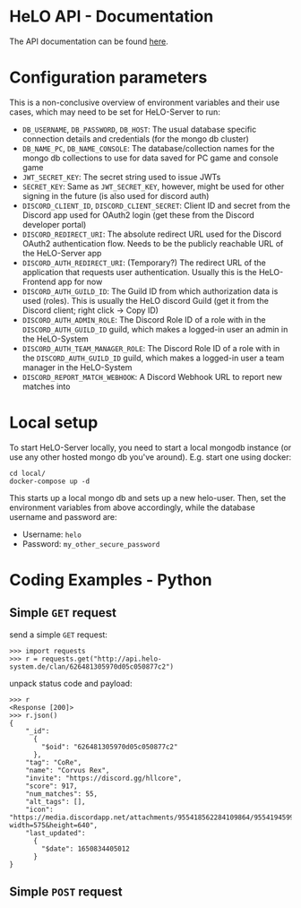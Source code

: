 # HeLO API - Documentation

The API documentation can be found [here](https://app.swaggerhub.com/apis-docs/HeLO-System/HeLO-API/0.1#/).

# Configuration parameters

This is a non-conclusive overview of environment variables and their use cases, which may need to be set for HeLO-Server to run:

* `DB_USERNAME`, `DB_PASSWORD`, `DB_HOST`: The usual database specific connection details and credentials (for the mongo db cluster)
* `DB_NAME_PC`, `DB_NAME_CONSOLE`: The database/collection names for the mongo db collections to use for data saved for PC game and console game
* `JWT_SECRET_KEY`: The secret string used to issue JWTs
* `SECRET_KEY`: Same as `JWT_SECRET_KEY`, however, might be used for other signing in the future (is also used for discord auth)
* `DISCORD_CLIENT_ID`, `DISCORD_CLIENT_SECRET`: Client ID and secret from the Discord app used for OAuth2 login (get these from the Discord developer portal)
* `DISCORD_REDIRECT_URI`: The absolute redirect URL used for the Discord OAuth2 authentication flow. Needs to be the publicly reachable URL of the HeLO-Server app
* `DISCORD_AUTH_REDIRECT_URI`: (Temporary?) The redirect URL of the application that requests user authentication. Usually this is the HeLO-Frontend app for now
* `DISCORD_AUTH_GUILD_ID`: The Guild ID from which authorization data is used (roles). This is usually the HeLO discord Guild (get it from the Discord client; right click -> Copy ID)
* `DISCORD_AUTH_ADMIN_ROLE`: The Discord Role ID of a role with in the `DISCORD_AUTH_GUILD_ID` guild, which makes a logged-in user an admin in the HeLO-System
* `DISCORD_AUTH_TEAM_MANAGER_ROLE`: The Discord Role ID of a role with in the `DISCORD_AUTH_GUILD_ID` guild, which makes a logged-in user a team manager in the HeLO-System
* `DISCORD_REPORT_MATCH_WEBHOOK`: A Discord Webhook URL to report new matches into

# Local setup

To start HeLO-Server locally, you need to start a local mongodb instance (or use any other hosted mongo db you've around). E.g. start one using docker:

```shell
cd local/
docker-compose up -d
```

This starts up a local mongo db and sets up a new helo-user.
Then, set the environment variables from above accordingly, while the database username and password are:
* Username: `helo`
* Password: `my_other_secure_password`

# Coding Examples - Python

## Simple `GET` request

send a simple `GET` request:
```
>>> import requests
>>> r = requests.get("http://api.helo-system.de/clan/626481305970d05c050877c2")
```

unpack status code and payload:
```
>>> r
<Response [200]>
>>> r.json()
{
    "_id":
      {
        "$oid": "626481305970d05c050877c2"
      },
    "tag": "CoRe",
    "name": "Corvus Rex",
    "invite": "https://discord.gg/hllcore",
    "score": 917,
    "num_matches": 55,
    "alt_tags": [],
    "icon": "https://media.discordapp.net/attachments/955418562284109864/955419459923886130/alte_maus_sensi.PNG?width=575&height=640",
    "last_updated":
      {
        "$date": 1650834405012
      }
}
```

## Simple `POST` request

